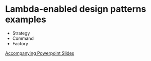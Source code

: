 # Lambda-enabled design patterns examples
- Strategy 
- Command 
- Factory

[Accompanying Powerpoint Slides](GOF_Design_Patterns.pptx)
